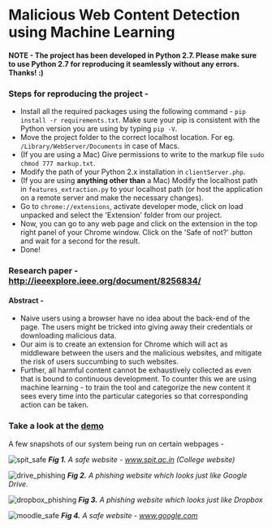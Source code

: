 # Malicious Web Content Detection using Machine Learning

#### NOTE - The project has been developed in Python 2.7. Please make sure to use Python 2.7 for reproducing it seamlessly without any errors. Thanks! :)

### Steps for reproducing the project -
* Install all the required packages using the following command - ```pip install -r requirements.txt```.
Make sure your pip is consistent with the Python version you are using by typing ```pip -V```.
* Move the project folder to the correct localhost location. For eg. ```/Library/WebServer/Documents``` in case of Macs.
* (If you are using a Mac) Give permissions to write to the markup file ```sudo chmod 777 markup.txt```.
* Modify the path of your Python 2.x installation in ```clientServer.php```.
* (If you are using **anything other than** a Mac) Modify the localhost path in ```features_extraction.py``` to your localhost path (or host the application on a remote server and make the necessary changes).
* Go to ```chrome://extensions```, activate developer mode, click on load unpacked and select the 'Extension' folder from our project.
* Now, you can go to any web page and click on the extension in the top right panel of your Chrome window. Click on the 'Safe of not?' button and wait for a second for the result.
* Done!

### Research paper - http://ieeexplore.ieee.org/document/8256834/

#### Abstract -
* Naive users using a browser have no idea about the back-end of the page. The users might be tricked into giving away their credentials or downloading malicious data.
* Our aim is to create an extension for Chrome which will act as middleware between the users and the malicious websites, and mitigate the risk of users succumbing to such websites.
* Further, all harmful content cannot be exhaustively collected as even that is bound to continuous development. To counter this we are using machine learning - to train the tool and categorize the new content it sees every time into the particular categories so that corresponding action can be taken.

### Take a look at the [demo](https://youtu.be/0-wky0h3hmM)

A few snapshots of our system being run on certain webpages -

![spit_safe](https://user-images.githubusercontent.com/18022447/35985360-7cd910f2-0cc4-11e8-9edf-d38bf83d19a1.png)
_**Fig 1.** A safe website - www.spit.ac.in (College website)_

![drive_phishing](https://user-images.githubusercontent.com/18022447/35985366-81a9c5b8-0cc4-11e8-887d-7f427ffa8a8e.png)
_**Fig 2.** A phishing website which looks just like Google Drive._

![dropbox_phishing](https://user-images.githubusercontent.com/18022447/35985373-84056c86-0cc4-11e8-8751-cf511d5b8aa0.png)
_**Fig 3.** A phishing website which looks just like Dropbox_

![moodle_safe](https://user-images.githubusercontent.com/18022447/35985384-881ea85a-0cc4-11e8-9bea-cf71b3089364.png)
_**Fig 4.** A safe website - www.google.com_